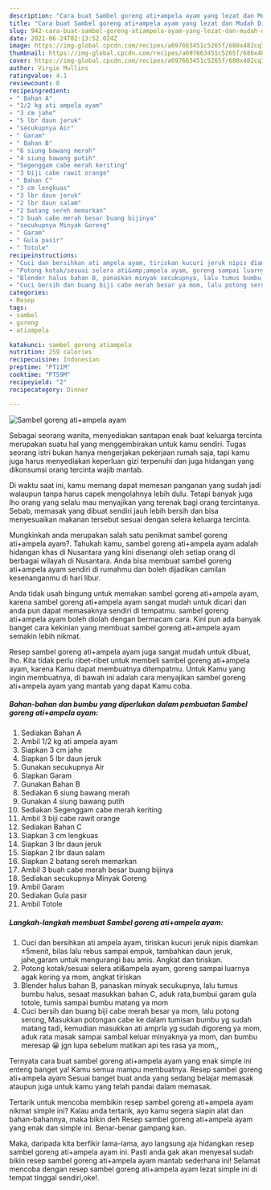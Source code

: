 ```yaml
---
description: "Cara buat Sambel goreng ati+ampela ayam yang lezat dan Mudah Dibuat"
title: "Cara buat Sambel goreng ati+ampela ayam yang lezat dan Mudah Dibuat"
slug: 942-cara-buat-sambel-goreng-atiampela-ayam-yang-lezat-dan-mudah-dibuat
date: 2021-06-24T02:13:52.024Z
image: https://img-global.cpcdn.com/recipes/a697663451c5265f/680x482cq70/sambel-goreng-atiampela-ayam-foto-resep-utama.jpg
thumbnail: https://img-global.cpcdn.com/recipes/a697663451c5265f/680x482cq70/sambel-goreng-atiampela-ayam-foto-resep-utama.jpg
cover: https://img-global.cpcdn.com/recipes/a697663451c5265f/680x482cq70/sambel-goreng-atiampela-ayam-foto-resep-utama.jpg
author: Virgie Mullins
ratingvalue: 4.1
reviewcount: 8
recipeingredient:
- " Bahan A"
- "1/2 kg ati ampela ayam"
- "3 cm jahe"
- "5 lbr daun jeruk"
- "secukupnya Air"
- " Garam"
- " Bahan B"
- "6 siung bawang merah"
- "4 siung bawang putih"
- "Segenggam cabe merah keriting"
- "3 biji cabe rawit orange"
- " Bahan C"
- "3 cm lengkuas"
- "3 lbr daun jeruk"
- "2 lbr daun salam"
- "2 batang sereh memarkan"
- "3 buah cabe merah besar buang bijinya"
- "secukupnya Minyak Goreng"
- " Garam"
- " Gula pasir"
- " Totole"
recipeinstructions:
- "Cuci dan bersihkan ati ampela ayam, tiriskan kucuri jeruk nipis diamkan ±5menit, bilas lalu rebus sampai empuk, tambahkan daun jeruk, jahe,garam untuk mengurangi bau amis. Angkat dan tiriskan."
- "Potong kotak/sesuai selera ati&amp;ampela ayam, goreng sampai luarnya agak kering ya mom, angkat tiriskan"
- "Blender halus bahan B, panaskan minyak secukupnya, lalu tumus bumbu halus, sesaat masukkan bahan C, aduk rata,bumbui garam gula totole, tumis sampai bumbu matang ya mom"
- "Cuci bersih dan buang biji cabe merah besar ya mom, lalu potong serong, Masukkan potongan cabe ke dalam tumisan bumbu yg sudah matang tadi, kemudian masukkan ati amprla yg sudah digoreng ya mom, aduk rata masak sampai sambal keluar minyaknya ya mom, dan bumbu meresap 😀 jgn lupa sebelum matikan api tes rasa ya mom,,"
categories:
- Resep
tags:
- sambel
- goreng
- atiampela

katakunci: sambel goreng atiampela 
nutrition: 259 calories
recipecuisine: Indonesian
preptime: "PT11M"
cooktime: "PT59M"
recipeyield: "2"
recipecategory: Dinner

---
```



![Sambel goreng ati+ampela ayam](https://img-global.cpcdn.com/recipes/a697663451c5265f/680x482cq70/sambel-goreng-atiampela-ayam-foto-resep-utama.jpg)

Sebagai seorang wanita, menyediakan santapan enak buat keluarga tercinta merupakan suatu hal yang menggembirakan untuk kamu sendiri. Tugas seorang istri bukan hanya mengerjakan pekerjaan rumah saja, tapi kamu juga harus menyediakan keperluan gizi terpenuhi dan juga hidangan yang dikonsumsi orang tercinta wajib mantab.

Di waktu  saat ini, kamu memang dapat memesan panganan yang sudah jadi walaupun tanpa harus capek mengolahnya lebih dulu. Tetapi banyak juga lho orang yang selalu mau menyajikan yang terenak bagi orang tercintanya. Sebab, memasak yang dibuat sendiri jauh lebih bersih dan bisa menyesuaikan makanan tersebut sesuai dengan selera keluarga tercinta. 



Mungkinkah anda merupakan salah satu penikmat sambel goreng ati+ampela ayam?. Tahukah kamu, sambel goreng ati+ampela ayam adalah hidangan khas di Nusantara yang kini disenangi oleh setiap orang di berbagai wilayah di Nusantara. Anda bisa membuat sambel goreng ati+ampela ayam sendiri di rumahmu dan boleh dijadikan camilan kesenanganmu di hari libur.

Anda tidak usah bingung untuk memakan sambel goreng ati+ampela ayam, karena sambel goreng ati+ampela ayam sangat mudah untuk dicari dan anda pun dapat memasaknya sendiri di tempatmu. sambel goreng ati+ampela ayam boleh diolah dengan bermacam cara. Kini pun ada banyak banget cara kekinian yang membuat sambel goreng ati+ampela ayam semakin lebih nikmat.

Resep sambel goreng ati+ampela ayam juga sangat mudah untuk dibuat, lho. Kita tidak perlu ribet-ribet untuk membeli sambel goreng ati+ampela ayam, karena Kamu dapat membuatnya ditempatmu. Untuk Kamu yang ingin membuatnya, di bawah ini adalah cara menyajikan sambel goreng ati+ampela ayam yang mantab yang dapat Kamu coba.

<!--inarticleads1-->

##### Bahan-bahan dan bumbu yang diperlukan dalam pembuatan Sambel goreng ati+ampela ayam:

1. Sediakan  Bahan A
1. Ambil 1/2 kg ati ampela ayam
1. Siapkan 3 cm jahe
1. Siapkan 5 lbr daun jeruk
1. Gunakan secukupnya Air
1. Siapkan  Garam
1. Gunakan  Bahan B
1. Sediakan 6 siung bawang merah
1. Gunakan 4 siung bawang putih
1. Sediakan Segenggam cabe merah keriting
1. Ambil 3 biji cabe rawit orange
1. Sediakan  Bahan C
1. Siapkan 3 cm lengkuas
1. Siapkan 3 lbr daun jeruk
1. Siapkan 2 lbr daun salam
1. Siapkan 2 batang sereh memarkan
1. Ambil 3 buah cabe merah besar buang bijinya
1. Sediakan secukupnya Minyak Goreng
1. Ambil  Garam
1. Sediakan  Gula pasir
1. Ambil  Totole




<!--inarticleads2-->

##### Langkah-langkah membuat Sambel goreng ati+ampela ayam:

1. Cuci dan bersihkan ati ampela ayam, tiriskan kucuri jeruk nipis diamkan ±5menit, bilas lalu rebus sampai empuk, tambahkan daun jeruk, jahe,garam untuk mengurangi bau amis. Angkat dan tiriskan.
1. Potong kotak/sesuai selera ati&amp;ampela ayam, goreng sampai luarnya agak kering ya mom, angkat tiriskan
1. Blender halus bahan B, panaskan minyak secukupnya, lalu tumus bumbu halus, sesaat masukkan bahan C, aduk rata,bumbui garam gula totole, tumis sampai bumbu matang ya mom
1. Cuci bersih dan buang biji cabe merah besar ya mom, lalu potong serong, Masukkan potongan cabe ke dalam tumisan bumbu yg sudah matang tadi, kemudian masukkan ati amprla yg sudah digoreng ya mom, aduk rata masak sampai sambal keluar minyaknya ya mom, dan bumbu meresap 😀 jgn lupa sebelum matikan api tes rasa ya mom,,




Ternyata cara buat sambel goreng ati+ampela ayam yang enak simple ini enteng banget ya! Kamu semua mampu membuatnya. Resep sambel goreng ati+ampela ayam Sesuai banget buat anda yang sedang belajar memasak ataupun juga untuk kamu yang telah pandai dalam memasak.

Tertarik untuk mencoba membikin resep sambel goreng ati+ampela ayam nikmat simple ini? Kalau anda tertarik, ayo kamu segera siapin alat dan bahan-bahannya, maka bikin deh Resep sambel goreng ati+ampela ayam yang enak dan simple ini. Benar-benar gampang kan. 

Maka, daripada kita berfikir lama-lama, ayo langsung aja hidangkan resep sambel goreng ati+ampela ayam ini. Pasti anda gak akan menyesal sudah bikin resep sambel goreng ati+ampela ayam mantab sederhana ini! Selamat mencoba dengan resep sambel goreng ati+ampela ayam lezat simple ini di tempat tinggal sendiri,oke!.

